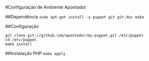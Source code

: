 #Configuração de Ambiente Apontador

##Dependência
```sudo apt-get install -y puppet git git-doc make```

##Configuração
```rm -rf /etc/puppet
git clone git://github.com/apontador/my-puppet.git /etc/puppet
cd /etc/puppet
make install
```

##Instalação PHP
```make apply```
